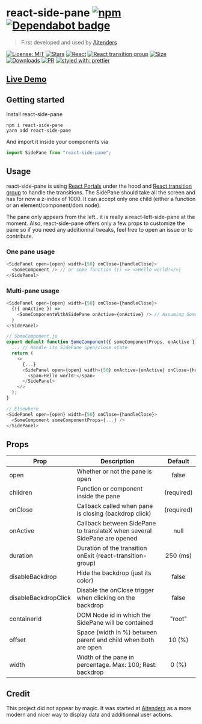 # react-side-pane [![npm][npm-badge]][npm] [![Dependabot badge][dependabot-badge]](https://dependabot.com/)
> First developed and used by [Aitenders](https://www.aitenders.com/)

[![License: MIT](https://img.shields.io/github/license/RomainCoudour/react-side-pane)](https://opensource.org/licenses/MIT)
[![Stars](https://img.shields.io/github/stars/RomainCoudour/react-side-pane?style=social)](https://github.com/RomainCoudour/react-side-pane)
[![React](https://img.shields.io/npm/dependency-version/react-side-pane/peer/react)](https://www.npmjs.com/package/react)
[![React transition group](https://img.shields.io/npm/dependency-version/react-side-pane/react-transition-group)](https://www.npmjs.com/package/react-transition-group)
[![Size](https://img.shields.io/bundlephobia/min/react-side-pane)](https://github.com/RomainCoudour/react-side-pane)
[![Downloads](https://img.shields.io/npm/dw/react-side-pane)](https://github.com/RomainCoudour/react-side-pane)
[![PR](https://img.shields.io/badge/PRs-welcome-brightgreen.svg)](https://github.com/RomainCoudour/react-side-pane)
[![styled with: prettier](https://img.shields.io/badge/styled_with-prettier-ff69b4.svg)](https://github.com/prettier/prettier)

[dependabot-badge]: https://camo.githubusercontent.com/7f4aec020ec1dccb8ae5c9479116a9a403ce460ee1674a4379dea2cbc11962ff/68747470733a2f2f696d672e736869656c64732e696f2f62616467652f446570656e6461626f742d656e61626c65642d626c75652e737667
[npm-badge]: https://img.shields.io/npm/v/react-side-pane.svg
[npm]: https://www.npmjs.org/package/react-side-pane

## [Live Demo](https://codesandbox.io/s/react-side-pane-giu40)
## Getting started

Install react-side-pane
```
npm i react-side-pane
yarn add react-side-pane
```  
And import it inside your components via
```javascript
import SidePane from "react-side-pane";
```

## Usage

react-side-pane is using [React Portals](https://reactjs.org/docs/portals.html) under the hood and [React transition group](https://www.npmjs.com/package/react-transition-group) to handle the transitions. The SidePane should take all the screen and has for now a z-index of 1000. It can accept only one child (either a function or an element/component/dom node).

 The pane only appears from the left.. it is really a react-left-side-pane at the moment. Also, react-side-pane offers only a few props to customize the pane so if you need any additionnal tweaks, feel free to open an issue or to contribute.

### One pane usage
```javascript
<SidePanel open={open} width={50} onClose={handleClose}>
  <SomeComponent /> // or some function {() => <>Hello world!</>}
</SidePanel>
```

### Multi-pane usage
```javascript
<SidePanel open={open} width={50} onClose={handleClose}>
  {({ onActive }) =>
    <SomeComponentWithASidePane onActive={onActive} /> // Assuming SomeComponent calls a SidePane
  }
</SidePanel>
```
```javascript
// SomeComponent.js
export default function SomeComponent({ someComponentProps, onActive }) { // callback received from SidePane
  ... // Handle its SidePane open/close state
  return (
    <>
      {...}
      <SidePanel open={open} width={50} onActive={onActive} onClose={handleClose}>
        <span>Hello world!</span>
      </SidePanel>
    </>
  );
}

// Elsewhere
<SidePanel open={open} width={50} onClose={handleClose}>
  <SomeComponent someComponentProps={...} />
</SidePanel>
```

## Props

| Prop          | Description   | Default   
| ------------- | ------------- |:-----------:
| open          | Whether or not the pane is open | false
| children      | Function or component inside the pane  | (required)
| onClose      | Callback called when pane is closing (backdrop click)     | (required)
| onActive     | Callback between SidePane to translateX when several SidePane are opened      | null
| duration      | Duration of the transition onExit (react-transition-group)    | 250 (ms)
| disableBackdrop      | Hide the backdrop (just its color)      | false
| disableBackdropClick      | Disable the onClose trigger when clicking on the backdrop  | false
| containerId      | DOM Node id in which the SidePane will be contained      | "root"
| offset      | Space (width in %) between parent and child when both are open | 10 (%)
| width      | Width of the pane in percentage. Max: 100; Rest: backdrop      | 0 (%)

## Credit

This project did not appear by magic. It was started at [Aitenders](https://www.aitenders.com/) as a more modern and nicer way to display data and additionnal user actions.
